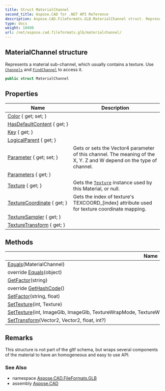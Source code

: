```yaml
---
title: Struct MaterialChannel
second_title: Aspose.CAD for .NET API Reference
description: Aspose.CAD.FileFormats.GLB.MaterialChannel struct. Represents a material subchannel which usually contains a texture. Use Channels and FindChannel to access it
type: docs
weight: 10490
url: /net/aspose.cad.fileformats.glb/materialchannel/
---
```

## MaterialChannel structure

Represents a material sub-channel, which usually contains a texture. Use [`Channels`](../material/channels/) and [`FindChannel`](../material/findchannel/) to access it.

```csharp
public struct MaterialChannel
```

## Properties

| Name | Description |
| --- | --- |
| [Color](../../aspose.cad.fileformats.glb/materialchannel/color/) { get; set; } |  |
| [HasDefaultContent](../../aspose.cad.fileformats.glb/materialchannel/hasdefaultcontent/) { get; } |  |
| [Key](../../aspose.cad.fileformats.glb/materialchannel/key/) { get; } |  |
| [LogicalParent](../../aspose.cad.fileformats.glb/materialchannel/logicalparent/) { get; } |  |
| [Parameter](../../aspose.cad.fileformats.glb/materialchannel/parameter/) { get; set; } | Gets or sets the Vector4 parameter of this channel. The meaning of the X, Y. Z and W depend on the type of channel. |
| [Parameters](../../aspose.cad.fileformats.glb/materialchannel/parameters/) { get; } |  |
| [Texture](../../aspose.cad.fileformats.glb/materialchannel/texture/) { get; } | Gets the [`Texture`](./texture/) instance used by this Material, or null. |
| [TextureCoordinate](../../aspose.cad.fileformats.glb/materialchannel/texturecoordinate/) { get; } | Gets the index of texture's TEXCOORD_[index] attribute used for texture coordinate mapping. |
| [TextureSampler](../../aspose.cad.fileformats.glb/materialchannel/texturesampler/) { get; } |  |
| [TextureTransform](../../aspose.cad.fileformats.glb/materialchannel/texturetransform/) { get; } |  |

## Methods

| Name | Description |
| --- | --- |
| [Equals](../../aspose.cad.fileformats.glb/materialchannel/equals/#equals)(MaterialChannel) |  |
| override [Equals](../../aspose.cad.fileformats.glb/materialchannel/equals/#equals_1)(object) |  |
| [GetFactor](../../aspose.cad.fileformats.glb/materialchannel/getfactor/)(string) |  |
| override [GetHashCode](../../aspose.cad.fileformats.glb/materialchannel/gethashcode/)() |  |
| [SetFactor](../../aspose.cad.fileformats.glb/materialchannel/setfactor/)(string, float) |  |
| [SetTexture](../../aspose.cad.fileformats.glb/materialchannel/settexture/#settexture_1)(int, Texture) |  |
| [SetTexture](../../aspose.cad.fileformats.glb/materialchannel/settexture/#settexture)(int, ImageGlb, ImageGlb, TextureWrapMode, TextureWrapMode, TextureMipMapFilter, TextureInterpolationFilter) |  |
| [SetTransform](../../aspose.cad.fileformats.glb/materialchannel/settransform/)(Vector2, Vector2, float, int?) |  |

## Remarks

This structure is not part of the gltf schema, but wraps several components of the material to have an homogeneous and easy to use API.

### See Also

* namespace [Aspose.CAD.FileFormats.GLB](../../aspose.cad.fileformats.glb/)
* assembly [Aspose.CAD](../../)



